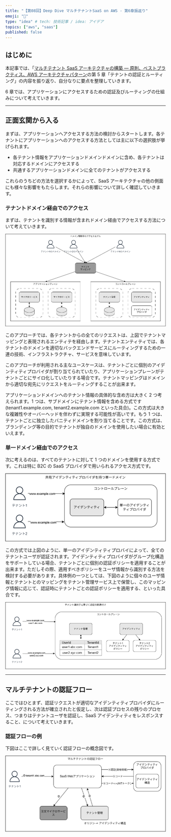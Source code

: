 ```yaml
---
title: "【第08回】Deep Dive マルチテナントSaaS on AWS - 第6章振返り"
emoji: "🤿"
type: "idea" # tech: 技術記事 / idea: アイデア
topics: ["aws", "saas"]
published: false
---
```


## はじめに

本記事では、「[マルチテナント SaaS アーキテクチャの構築 ― 原則、ベストプラクティス、AWS アーキテクチャパターン](https://www.oreilly.co.jp/books/9784814401017/)の第 5 章「テナントの認証とルーティング」の内容を振り返り、自分なりに要点を整理していきます。

6 章では、アプリケーションにアクセスするための認証及びルーティングの仕組みについて考えていきます。

---

## 正面玄関から入る

まずは、アプリケーションへアクセスする方法の検討からスタートします。各テナントにアプリケーションへのアクセスする方法としては主に以下の選択肢が挙げられます。

- 各テナント情報をアプリケーションドメインドメインに含め、各テナントは対応するドメインにアクセスする
- 共通するアプリケーションドメインに全てのテナントがアクセスする

これらのうちどの方法を選択するかによって、SaaS アーキテクチャの他の側面にも様々な影響をもたらします。それらの影響について詳しく確認していきます。

### テナントドメイン経由でのアクセス

まずは、テナントを識別する情報が含まれドメイン経由でアクセスする方法について考えていきます。

![](/images/08/access-by-tenant-domain.drawio.png)

このアプローチでは、各テナントからの全てのリクエストは、上図でテナントマッピングと表現されるエンティテを経由します。テナントエンティティでは、各テナントのドメインを適切なバックエンドサービスにルーティングするための一連の技術、インフラストラクチャ、サービスを意味しています。

このアプローチが利用される主なユースケースは、テナントごとに個別のアイデンティティプロバイダが割り当てられていたり、アプリケーションプレーンがテナントごとにサイロ化していたりする場合です。テナントマッピングはドメインから適切な宛先にリクエストをルーティングすることが出来ます。

アプリケーションドメインへのテナント情報の具体的な含め方は大きく 2 つ考えられます。1 つは、サブドメインにテナント情報を含める方式です(tenant1.example.com, tenant2.example.com といった具合)。この方式は大きな複雑性やオーバーヘッドを伴わずに実現する可能性が高いです。もう 1 つは、テナントごとに独立したバニティドメインを割り当てることです。この方式は、ブランディング等の目的でテナントが独自のドメインを使用したい場合に有効といえます。

### 単一ドメイン経由でのアクセス

次に考えるのは、すべてのテナントに対して 1 つのドメインを使用する方式です。これは特に B2C の SaaS プロバイダで用いられるアクセス方式です。

![](/images/08/access-by-common-domain.drawio.png)

この方式では上図のように、単一のアイデンティティプロバイによって、全てのテナントユーザが認証されます。アイデンティティプロバイダがグループ化構造をサポートしている場合、テナントごとに個別の認証ポリシーを適用することが出来ます。ただしその際、適用すべきポリシーをユーザ情報から識別する方法を検討する必要があります。具体例の一つとしては、下図のように個々のユーザ情報とテナントとのマッピングをテナント管理サービス上で保管し、このマッピング情報に応じて、認証時にテナントごとの認証ポリシーを適用する、といった具合です。

![](/images/08/access-by-common-domain-with-tenant-info.drawio.png)

---

## マルチテナントの認証フロー

ここではひとまず、認証リクエストが適切なアイデンティティプロバイダにルーティングされる方法が確立されたと仮定し、次は認証プロセスの残りのプロセス、つまりはテナントユーザを認証し、SaaS アイデンティティをレスポンスすること、について考えていきます。

### 認証フローの例

下図はここで詳しく見ていく認証フローの概念図です。

![](/images/08/auth-flow-concept.drawio.png)
